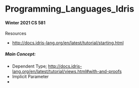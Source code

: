 # Programming_Languages_Idris
#### Winter 2021 CS 581

Resources
- http://docs.idris-lang.org/en/latest/tutorial/starting.html

##### Main Concept: 
- Dependent Type; http://docs.idris-lang.org/en/latest/tutorial/views.html#with-and-proofs 
- Implicit Parameter 
- 
